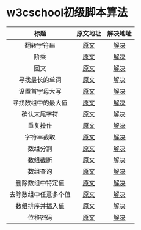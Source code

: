 # w3cschool初级脚本算法

| 标题 | 原文地址 | 解决地址 |
|:---:|:---:|:---:|
| 翻转字符串 | [原文](https://www.w3cschool.cn/codecamp/reverse-a-string.html) | [解决](https://github.com/sihai00/training-javascript/tree/master/w3cschool-easy/reverse-a-string.js) | 
| 阶乘 | [原文](https://www.w3cschool.cn/codecamp/factorialize-a-number.html) | [解决](https://github.com/sihai00/training-javascript/tree/master/w3cschool-easy/factorialize-a-number.js) |
| 回文 | [原文](https://www.w3cschool.cn/codecamp/check-for-palindromes.html) | [解决](https://github.com/sihai00/training-javascript/tree/master/w3cschool-easy/check-for-palindromes.js) |
| 寻找最长的单词 | [原文](https://www.w3cschool.cn/codecamp/find-the-longest-word-in-a-string.html) | [解决](https://github.com/sihai00/training-javascript/tree/master/w3cschool-easy/find-the-longest-word-in-a-string.js) |
| 设置首字母大写 | [原文](https://www.w3cschool.cn/codecamp/title-case-a-sentence.html) | [解决](https://github.com/sihai00/training-javascript/tree/master/w3cschool-easy/title-case-a-sentence.js) |
| 寻找数组中的最大值 | [原文](https://www.w3cschool.cn/codecamp/return-largest-numbers-in-arrays.html) | [解决](https://github.com/sihai00/training-javascript/tree/master/w3cschool-easy/return-largest-numbers-in-arrays.js) |
| 确认末尾字符 | [原文](https://www.w3cschool.cn/codecamp/confirm-the-ending.html) | [解决](https://github.com/sihai00/training-javascript/tree/master/w3cschool-easy/confirm-the-ending.js) |
| 重复操作 | [原文](https://www.w3cschool.cn/codecamp/repeat-a-string-repeat-a-string.html) | [解决](https://github.com/sihai00/training-javascript/tree/master/w3cschool-easy/repeat-a-string-repeat-a-string.js) |
| 字符串截取 | [原文](https://www.w3cschool.cn/codecamp/truncate-a-string.html) | [解决](https://github.com/sihai00/training-javascript/tree/master/w3cschool-easy/truncate-a-string.js) |
| 数组分割 | [原文](https://www.w3cschool.cn/codecamp/chunky-monkey.html) | [解决](https://github.com/sihai00/training-javascript/tree/master/w3cschool-easy/chunky-monkey.js) |
| 数组截断 | [原文](https://www.w3cschool.cn/codecamp/slasher-flick.html) | [解决](https://github.com/sihai00/training-javascript/tree/master/w3cschool-easy/slasher-flick.js) |
| 数组查询 | [原文](https://www.w3cschool.cn/codecamp/mutations.html) | [解决](https://github.com/sihai00/training-javascript/tree/master/w3cschool-easy/mutations.js) |
| 删除数组中特定值 | [原文](https://www.w3cschool.cn/codecamp/falsy-bouncer.html) | [解决](https://github.com/sihai00/training-javascript/tree/master/w3cschool-easy/falsy-bouncer.js) |
| 去除数组中任意多个值 | [原文](https://www.w3cschool.cn/codecamp/seek-and-destroy.html) | [解决](https://github.com/sihai00/training-javascript/tree/master/w3cschool-easy/seek-and-destroy.js) |
| 数组排序并插入值 | [原文](https://www.w3cschool.cn/codecamp/where-do-i-belong.html) | [解决](https://github.com/sihai00/training-javascript/tree/master/w3cschool-easy/where-do-i-belong.js) |
| 位移密码 | [原文](https://www.w3cschool.cn/codecamp/caesars-cipher.html) | [解决](https://github.com/sihai00/training-javascript/tree/master/w3cschool-easy/caesars-cipher.js) |